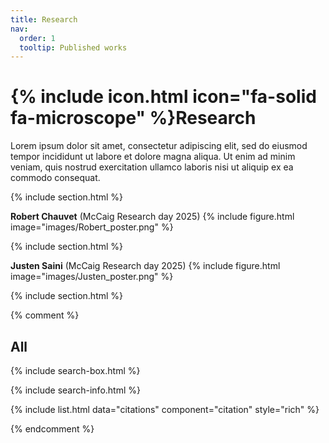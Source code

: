 ```yaml
---
title: Research
nav:
  order: 1
  tooltip: Published works
---
```


# {% include icon.html icon="fa-solid fa-microscope" %}Research

Lorem ipsum dolor sit amet, consectetur adipiscing elit, sed do eiusmod tempor incididunt ut labore et dolore magna aliqua.
Ut enim ad minim veniam, quis nostrud exercitation ullamco laboris nisi ut aliquip ex ea commodo consequat.

{% include section.html %}


**Robert Chauvet** (McCaig Research day 2025)
{% include figure.html image="images/Robert_poster.png" %}

{% include section.html %}

**Justen Saini** (McCaig Research day 2025)
{% include figure.html image="images/Justen_poster.png" %}

{% include section.html %}

{% comment %}
## All

{% include search-box.html %}

{% include search-info.html %}

{% include list.html data="citations" component="citation" style="rich" %}

{% endcomment %}

